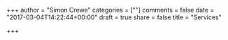 +++
author = "Simon Crewe"
categories = [""]
comments = false
date = "2017-03-04T14:22:44+00:00"
draft = true
share = false
title = "Services"

+++

